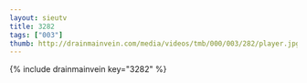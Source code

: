 ```yaml
--- 
layout: sieutv
title: 3282
tags: ["003"]
thumb: http://drainmainvein.com/media/videos/tmb/000/003/282/player.jpg
---
```

{% include drainmainvein key="3282" %} 
